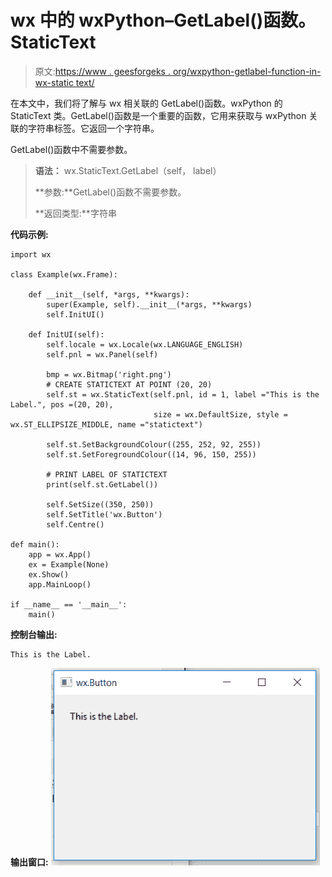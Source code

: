 # wx 中的 wxPython–GetLabel()函数。StaticText

> 原文:[https://www . geesforgeks . org/wxpython-getlabel-function-in-wx-static text/](https://www.geeksforgeeks.org/wxpython-getlabel-function-in-wx-statictext/)

在本文中，我们将了解与 wx 相关联的 GetLabel()函数。wxPython 的 StaticText 类。GetLabel()函数是一个重要的函数，它用来获取与 wxPython 关联的字符串标签。它返回一个字符串。

GetLabel()函数中不需要参数。

> **语法：** wx.StaticText.GetLabel（self， label）
> 
> **参数:**GetLabel()函数不需要参数。
> 
> **返回类型:**字符串

**代码示例:**

```
import wx

class Example(wx.Frame):

    def __init__(self, *args, **kwargs):
        super(Example, self).__init__(*args, **kwargs)
        self.InitUI()

    def InitUI(self):
        self.locale = wx.Locale(wx.LANGUAGE_ENGLISH)
        self.pnl = wx.Panel(self)

        bmp = wx.Bitmap('right.png')
        # CREATE STATICTEXT AT POINT (20, 20)
        self.st = wx.StaticText(self.pnl, id = 1, label ="This is the Label.", pos =(20, 20),
                                size = wx.DefaultSize, style = wx.ST_ELLIPSIZE_MIDDLE, name ="statictext")

        self.st.SetBackgroundColour((255, 252, 92, 255))
        self.st.SetForegroundColour((14, 96, 150, 255))

        # PRINT LABEL OF STATICTEXT
        print(self.st.GetLabel())

        self.SetSize((350, 250))
        self.SetTitle('wx.Button')
        self.Centre()

def main():
    app = wx.App()
    ex = Example(None)
    ex.Show()
    app.MainLoop()

if __name__ == '__main__':
    main()
```

**控制台输出:**

```
This is the Label.

```

**输出窗口:**
![](img/3352e17660298da3b4c7f55ffdf6c50e.png)